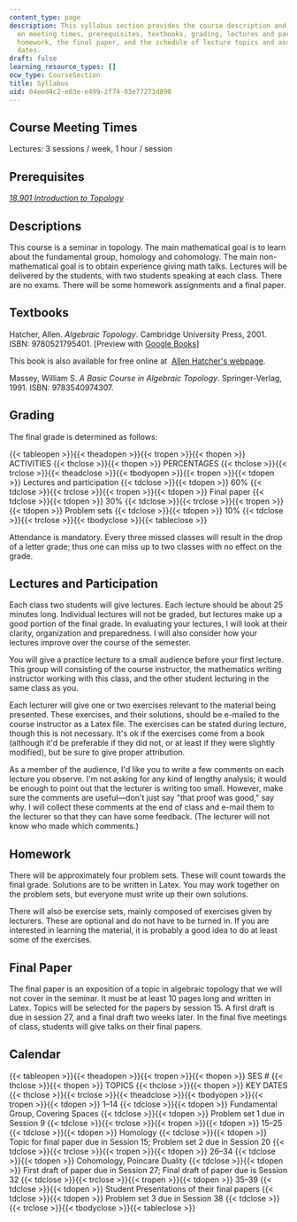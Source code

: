 ```yaml
---
content_type: page
description: This syllabus section provides the course description and information
  on meeting times, prerequisites, textbooks, grading, lectures and participation,
  homework, the final paper, and the schedule of lecture topics and assignment due
  dates.
draft: false
learning_resource_types: []
ocw_type: CourseSection
title: Syllabus
uid: 04eed4c2-e03e-e499-2f74-03e77273d890
---
```

## Course Meeting Times

Lectures: 3 sessions / week, 1 hour / session

## Prerequisites

[*18.901 Introduction to Topology*](/courses/18-901-introduction-to-topology-fall-2004)

## Descriptions

This course is a seminar in topology. The main mathematical goal is to learn about the fundamental group, homology and cohomology. The main non-mathematical goal is to obtain experience giving math talks. Lectures will be delivered by the students, with two students speaking at each class. There are no exams. There will be some homework assignments and a final paper.

## Textbooks

Hatcher, Allen. *Algebraic Topology*. Cambridge University Press, 2001. ISBN: 9780521795401. \[Preview with [Google Books](http://books.google.com/books?id=BjKs86kosqgC&printsec=frontcover)\]

This book is also available for free online at  [Allen Hatcher's webpage](https://pi.math.cornell.edu/~hatcher/#ATI).

Massey, William S. *A Basic Course in Algebraic Topology*. Springer-Verlag, 1991. ISBN: 9783540974307.

## Grading

The final grade is determined as follows:

{{< tableopen >}}{{< theadopen >}}{{< tropen >}}{{< thopen >}}
ACTIVITIES
{{< thclose >}}{{< thopen >}}
PERCENTAGES
{{< thclose >}}{{< trclose >}}{{< theadclose >}}{{< tbodyopen >}}{{< tropen >}}{{< tdopen >}}
Lectures and participation
{{< tdclose >}}{{< tdopen >}}
60%
{{< tdclose >}}{{< trclose >}}{{< tropen >}}{{< tdopen >}}
Final paper
{{< tdclose >}}{{< tdopen >}}
30%
{{< tdclose >}}{{< trclose >}}{{< tropen >}}{{< tdopen >}}
Problem sets
{{< tdclose >}}{{< tdopen >}}
10%
{{< tdclose >}}{{< trclose >}}{{< tbodyclose >}}{{< tableclose >}}

Attendance is mandatory. Every three missed classes will result in the drop of a letter grade; thus one can miss up to two classes with no effect on the grade.

## Lectures and Participation

Each class two students will give lectures. Each lecture should be about 25 minutes long. Individual lectures will not be graded, but lectures make up a good portion of the final grade. In evaluating your lectures, I will look at their clarity, organization and preparedness. I will also consider how your lectures improve over the course of the semester.

You will give a practice lecture to a small audience before your first lecture. This group will consisting of the course instructor, the mathematics writing instructor working with this class, and the other student lecturing in the same class as you.

Each lecturer will give one or two exercises relevant to the material being presented. These exercises, and their solutions, should be e-mailed to the course instructor as a Latex file. The exercises can be stated during lecture, though this is not necessary. It's ok if the exercises come from a book (although it'd be preferable if they did not, or at least if they were slightly modified), but be sure to give proper attribution.

As a member of the audience, I'd like you to write a few comments on each lecture you observe. I'm not asking for any kind of lengthy analysis; it would be enough to point out that the lecturer is writing too small. However, make sure the comments are useful—don't just say "that proof was good," say why. I will collect these comments at the end of class and e-mail them to the lecturer so that they can have some feedback. (The lecturer will not know who made which comments.)

## Homework

There will be approximately four problem sets. These will count towards the final grade. Solutions are to be written in Latex. You may work together on the problem sets, but everyone must write up their own solutions.

There will also be exercise sets, mainly composed of exercises given by lecturers. These are optional and do not have to be turned in. If you are interested in learning the material, it is probably a good idea to do at least some of the exercises.

## Final Paper

The final paper is an exposition of a topic in algebraic topology that we will not cover in the seminar. It must be at least 10 pages long and written in Latex. Topics will be selected for the papers by session 15. A first draft is due in session 27, and a final draft two weeks later. In the final five meetings of class, students will give talks on their final papers.

## Calendar

{{< tableopen >}}{{< theadopen >}}{{< tropen >}}{{< thopen >}}
SES #
{{< thclose >}}{{< thopen >}}
TOPICS
{{< thclose >}}{{< thopen >}}
KEY DATES
{{< thclose >}}{{< trclose >}}{{< theadclose >}}{{< tbodyopen >}}{{< tropen >}}{{< tdopen >}}
1–14
{{< tdclose >}}{{< tdopen >}}
Fundamental Group, Covering Spaces
{{< tdclose >}}{{< tdopen >}}
Problem set 1 due in Session 9
{{< tdclose >}}{{< trclose >}}{{< tropen >}}{{< tdopen >}}
15–25
{{< tdclose >}}{{< tdopen >}}
Homology
{{< tdclose >}}{{< tdopen >}}
Topic for final paper due in Session 15; Problem set 2 due in Session 20
{{< tdclose >}}{{< trclose >}}{{< tropen >}}{{< tdopen >}}
26–34
{{< tdclose >}}{{< tdopen >}}
Cohomology, Poincare Duality
{{< tdclose >}}{{< tdopen >}}
First draft of paper due in Session 27; Final draft of paper due is Session 32
{{< tdclose >}}{{< trclose >}}{{< tropen >}}{{< tdopen >}}
35–39
{{< tdclose >}}{{< tdopen >}}
Student Presentations of their final papers
{{< tdclose >}}{{< tdopen >}}
Problem set 3 due in Session 38
{{< tdclose >}}{{< trclose >}}{{< tbodyclose >}}{{< tableclose >}}